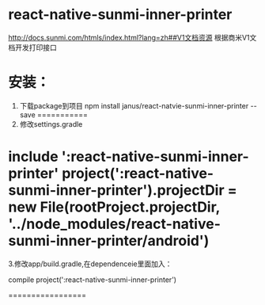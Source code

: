 # react-native-sunmi-inner-printer
http://docs.sunmi.com/htmls/index.html?lang=zh##V1文档资源  根据商米V1文档开发打印接口

安装：
==========
1. 下载package到项目
npm install janus/react-natvie-sunmi-inner-printer --save
===========
2. 修改settings.gradle

include ':react-native-sunmi-inner-printer'
project(':react-native-sunmi-inner-printer').projectDir = new File(rootProject.projectDir, '../node_modules/react-native-sunmi-inner-printer/android')
============
3.修改app/build.gradle,在dependenceie里面加入：

compile project(':react-native-sunmi-inner-printer')

=================
